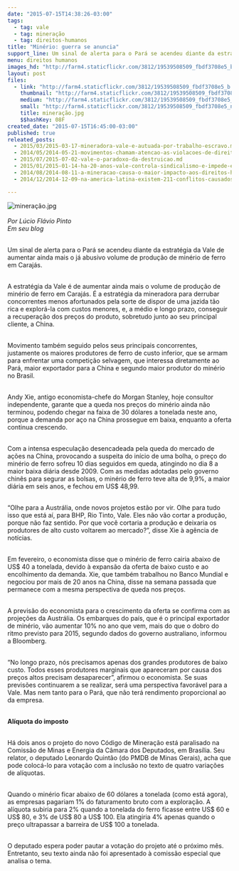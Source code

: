 ```yaml
---
date: "2015-07-15T14:38:26-03:00"
tags:
  - tag: vale
  - tag: mineração
  - tag: direitos-humanos
title: "Minério: guerra se anuncia"
support_line: Um sinal de alerta para o Pará se acendeu diante da estratégia da Vale de aumentar ainda mais o já abusivo volume de produção de minério de ferro em Carajás.
menu: direitos humanos
images_hd: "http://farm4.staticflickr.com/3812/19539508509_fbdf3708e5_b.jpg"
layout: post
files:
  - link: "http://farm4.staticflickr.com/3812/19539508509_fbdf3708e5_b.jpg"
    thumbnail: "http://farm4.staticflickr.com/3812/19539508509_fbdf3708e5_t.jpg"
    medium: "http://farm4.staticflickr.com/3812/19539508509_fbdf3708e5_z.jpg"
    small: "http://farm4.staticflickr.com/3812/19539508509_fbdf3708e5_n.jpg"
    title: mineração.jpg
    $$hashKey: 08F
created_date: "2015-07-15T16:45:00-03:00"
published: true
releated_posts:
  - 2015/03/2015-03-17-mineradora-vale-e-autuada-por-trabalho-escravo.md
  - 2014/05/2014-05-21-movimentos-chamam-atencao-as-violacoes-de-direitos-pelas-mineradoras.md-e
  - 2015/07/2015-07-02-vale-o-paradoxo-da-destruicao.md
  - 2015/01/2015-01-14-ha-20-anos-vale-controla-sindicalismo-e-impede-eleicoes-em-carajas.md
  - 2014/08/2014-08-11-a-mineracao-causa-o-maior-impacto-aos-direitos-humanos-afirma-militante-mexicano.md
  - 2014/12/2014-12-09-na-america-latina-existem-211-conflitos-causados-pela-mineracao.md

---
```

<p><img alt="mineração.jpg" src="http://farm4.staticflickr.com/3812/19539508509_fbdf3708e5_b.jpg" /><br />
<br />
<em>Por L&uacute;cio Fl&aacute;vio Pinto<br />
Em seu blog</em></p>

<p><br />
Um sinal de alerta para o Par&aacute; se acendeu diante da estrat&eacute;gia da Vale de aumentar ainda mais o j&aacute; abusivo volume de produ&ccedil;&atilde;o de min&eacute;rio de ferro em Caraj&aacute;s.</p>

<p><br />
A estrat&eacute;gia da Vale &eacute; de aumentar ainda mais o volume de produ&ccedil;&atilde;o de min&eacute;rio de ferro em Caraj&aacute;s. &Eacute; a estrat&eacute;gia da mineradora para derrubar concorrentes menos afortunados pela sorte de dispor de uma jazida t&atilde;o rica e explor&aacute;-la com custos menores, e, a m&eacute;dio e longo prazo, conseguir a recupera&ccedil;&atilde;o dos pre&ccedil;os do produto, sobretudo junto ao seu principal cliente, a China.</p>

<p><br />
Movimento tamb&eacute;m seguido pelos seus principais concorrentes, justamente os maiores produtores de ferro de custo inferior, que se armam para enfrentar uma competi&ccedil;&atilde;o selvagem, que interessa diretamente ao Par&aacute;, maior exportador para a China e segundo maior produtor do min&eacute;rio no Brasil.</p>

<p><br />
Andy Xie, antigo economista-chefe do Morgan Stanley, hoje consultor independente, garante que a queda nos pre&ccedil;os do min&eacute;rio ainda n&atilde;o terminou, podendo chegar na faixa de 30 d&oacute;lares a tonelada neste ano, porque a demanda por a&ccedil;o na China prossegue em baixa, enquanto a oferta continua crescendo.</p>

<p><br />
Com a intensa especula&ccedil;&atilde;o desencadeada pela queda do mercado de a&ccedil;&otilde;es na China, provocando a suspeita do in&iacute;cio de uma bolha, o pre&ccedil;o do min&eacute;rio de ferro sofreu 10 dias seguidos em queda, atingindo no dia 8 a maior baixa di&aacute;ria desde 2009. Com as medidas adotadas pelo governo chin&ecirc;s para segurar as bolsas, o min&eacute;rio de ferro teve alta de 9,9%, a maior di&aacute;ria em seis anos, e fechou em US$ 48,99.</p>

<p><br />
&ldquo;Olhe para a Austr&aacute;lia, onde novos projetos est&atilde;o por vir. Olhe para tudo isso que est&aacute; a&iacute;, para BHP, Rio Tinto, Vale. Eles n&atilde;o v&atilde;o cortar a produ&ccedil;&atilde;o, porque n&atilde;o faz sentido. Por que voc&ecirc; cortaria a produ&ccedil;&atilde;o e deixaria os produtores de alto custo voltarem ao mercado?&rdquo;, disse Xie &agrave; ag&ecirc;ncia de not&iacute;cias.</p>

<p><br />
Em fevereiro, o economista disse que o min&eacute;rio de ferro cairia abaixo de US$ 40 a tonelada, devido &agrave; expans&atilde;o da oferta de baixo custo e ao encolhimento da demanda. Xie, que tamb&eacute;m trabalhou no Banco Mundial e negociou por mais de 20 anos na China, disse na semana passada que permanece com a mesma perspectiva de queda nos pre&ccedil;os.</p>

<p><br />
A previs&atilde;o do economista para o crescimento da oferta se confirma com as proje&ccedil;&otilde;es da Austr&aacute;lia. Os embarques do pa&iacute;s, que &eacute; o principal exportador de min&eacute;rio, v&atilde;o aumentar 10% no ano que vem, mais do que o dobro do ritmo previsto para 2015, segundo dados do governo australiano, informou a Bloomberg.</p>

<p><br />
&ldquo;No longo prazo, n&oacute;s precisamos apenas dos grandes produtores de baixo custo. Todos esses produtores marginais que apareceram por causa dos pre&ccedil;os altos precisam desaparecer&rdquo;, afirmou o economista. Se suas previs&otilde;es continuarem a se realizar, ser&aacute; uma perspectiva favor&aacute;vel para a Vale. Mas nem tanto para o Par&aacute;, que n&atilde;o ter&aacute; rendimento proporcional ao da empresa.</p>

<p><br />
<strong>Al&iacute;quota do imposto</strong></p>

<p><br />
H&aacute; dois anos o projeto do novo C&oacute;digo de Minera&ccedil;&atilde;o est&aacute; paralisado na Comiss&atilde;o de Minas e Energia da C&acirc;mara dos Deputados, em Bras&iacute;lia. Seu relator, o deputado Leonardo Quint&atilde;o (do PMDB de Minas Gerais), acha que pode coloc&aacute;-lo para vota&ccedil;&atilde;o com a inclus&atilde;o no texto de quatro varia&ccedil;&otilde;es de al&iacute;quotas.</p>

<p><br />
Quando o min&eacute;rio ficar abaixo de 60 d&oacute;lares a tonelada (como est&aacute; agora), as empresas pagariam 1% do faturamento bruto com a explora&ccedil;&atilde;o. A al&iacute;quota subiria para 2% quando a tonelada do ferro ficasse entre US$ 60 e US$ 80, e 3% de US$ 80 a US$ 100. Ela atingiria 4% apenas quando o pre&ccedil;o ultrapassar a barreira de US$ 100 a tonelada.</p>

<p><br />
O deputado espera poder pautar a vota&ccedil;&atilde;o do projeto at&eacute; o pr&oacute;ximo m&ecirc;s. Entretanto, seu texto ainda n&atilde;o foi apresentado &agrave; comiss&atilde;o especial que analisa o tema.</p>
